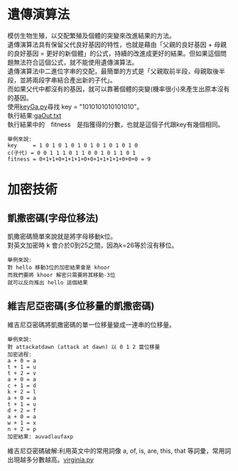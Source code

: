 # 遺傳演算法
模仿生物生殖，以交配繁殖及個體的突變來改進結果的方法。<br>
遺傳演算法具有保留父代良好基因的特性，也就是藉由「父親的良好基因 + 母親的良好基因 = 更好的新個體」的公式，持續的改進成更好的結果。但如果這個問題無法符合這個公式，就不能使用遺傳演算法。<br>
遺傳演算法中二進位字串的交配，最簡單的方式是「父親取前半段，母親取後半段，並將兩段字串結合產出新的子代」。<br>
而如果父代中都沒有的基因，就可以靠著個體的突變(機率很小)來產生出原本沒有的基因。<br>
使用[keyGa.py](03-genetic/keyGa.py)尋找 key = "1010101010101010"。<br>
執行結果:[gaOut.txt](03-genetic/gaOut.txt)<br>
執行結果中的　fitness　是指獲得的分數，也就是這個子代跟key有幾個相同。<br>
```
舉例來說:
key     = 1 0 1 0 1 0 1 0 1 0 1 0 1 0 1 0 
c(子代) = 0 0 1 1 1 0 1 1 0 0 1 0 1 1 0 1 
fitness = 0+1+1+0+1+1+1+0+0+1+1+1+1+0+0+0 = 9
```
# 加密技術
## 凱撒密碼(字母位移法)
凱撒密碼簡單來說就是將字母移動k位。<br>
對英文加密時 k 會介於0到25之間，因為k=26等於沒有移位。<br>
```
舉例來說:
對 hello 移動3位的加密結果會是 khoor
而我們要將 khoor 解密只需要將其移動-3位
就可以反向推出 hello 這個結果
```
## 維吉尼亞密碼(多位移量的凱撒密碼)
維吉尼亞密碼將凱撒密碼的單一位移量變成一連串的位移量。<br>
```
舉例來說: 
對 attackatdawn (attack at dawn) 以 0 1 2 當位移量
加密過程:
a + 0 = a
t + 1 = u
t + 2 = v
a + 0 = a
c + 1 = d
k + 2 = l
a + 0 = a
t + 1 = u
d + 2 = f
a + 0 = a
w + 1 = x
n + 2 = p
加密結果: auvadlaufaxp
```
維吉尼亞密碼破解:利用英文中的常用詞像 a, of, is, are, this, that 等詞彙，常用詞出現越多分數越高。[virginia.py](decrypt/virginia.py)
<br>
